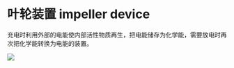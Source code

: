 # 叶轮装置 impeller device
充电时利用外部的电能使内部活性物质再生，把电能储存为化学能，需要放电时再次把化学能转换为电能的装置。


![](..\..\..\photos\叶轮装置.jpg)
